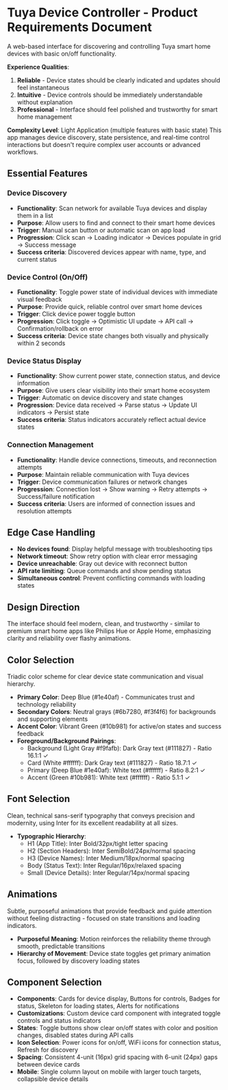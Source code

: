 # Tuya Device Controller - Product Requirements Document

A web-based interface for discovering and controlling Tuya smart home devices with basic on/off functionality.

**Experience Qualities**: 
1. **Reliable** - Device states should be clearly indicated and updates should feel instantaneous
2. **Intuitive** - Device controls should be immediately understandable without explanation  
3. **Professional** - Interface should feel polished and trustworthy for smart home management

**Complexity Level**: Light Application (multiple features with basic state)
This app manages device discovery, state persistence, and real-time control interactions but doesn't require complex user accounts or advanced workflows.

## Essential Features

### Device Discovery
- **Functionality**: Scan network for available Tuya devices and display them in a list
- **Purpose**: Allow users to find and connect to their smart home devices
- **Trigger**: Manual scan button or automatic scan on app load
- **Progression**: Click scan → Loading indicator → Devices populate in grid → Success message
- **Success criteria**: Discovered devices appear with name, type, and current status

### Device Control (On/Off)
- **Functionality**: Toggle power state of individual devices with immediate visual feedback
- **Purpose**: Provide quick, reliable control over smart home devices
- **Trigger**: Click device power toggle button
- **Progression**: Click toggle → Optimistic UI update → API call → Confirmation/rollback on error
- **Success criteria**: Device state changes both visually and physically within 2 seconds

### Device Status Display
- **Functionality**: Show current power state, connection status, and device information
- **Purpose**: Give users clear visibility into their smart home ecosystem
- **Trigger**: Automatic on device discovery and state changes
- **Progression**: Device data received → Parse status → Update UI indicators → Persist state
- **Success criteria**: Status indicators accurately reflect actual device states

### Connection Management
- **Functionality**: Handle device connections, timeouts, and reconnection attempts
- **Purpose**: Maintain reliable communication with Tuya devices
- **Trigger**: Device communication failures or network changes
- **Progression**: Connection lost → Show warning → Retry attempts → Success/failure notification
- **Success criteria**: Users are informed of connection issues and resolution attempts

## Edge Case Handling
- **No devices found**: Display helpful message with troubleshooting tips
- **Network timeout**: Show retry option with clear error messaging
- **Device unreachable**: Gray out device with reconnect button
- **API rate limiting**: Queue commands and show pending status
- **Simultaneous control**: Prevent conflicting commands with loading states

## Design Direction
The interface should feel modern, clean, and trustworthy - similar to premium smart home apps like Philips Hue or Apple Home, emphasizing clarity and reliability over flashy animations.

## Color Selection
Triadic color scheme for clear device state communication and visual hierarchy.

- **Primary Color**: Deep Blue (#1e40af) - Communicates trust and technology reliability
- **Secondary Colors**: Neutral grays (#6b7280, #f3f4f6) for backgrounds and supporting elements  
- **Accent Color**: Vibrant Green (#10b981) for active/on states and success feedback
- **Foreground/Background Pairings**: 
  - Background (Light Gray #f9fafb): Dark Gray text (#111827) - Ratio 16.1:1 ✓
  - Card (White #ffffff): Dark Gray text (#111827) - Ratio 18.7:1 ✓  
  - Primary (Deep Blue #1e40af): White text (#ffffff) - Ratio 8.2:1 ✓
  - Accent (Green #10b981): White text (#ffffff) - Ratio 5.1:1 ✓

## Font Selection
Clean, technical sans-serif typography that conveys precision and modernity, using Inter for its excellent readability at all sizes.

- **Typographic Hierarchy**: 
  - H1 (App Title): Inter Bold/32px/tight letter spacing
  - H2 (Section Headers): Inter SemiBold/24px/normal spacing
  - H3 (Device Names): Inter Medium/18px/normal spacing
  - Body (Status Text): Inter Regular/16px/relaxed spacing
  - Small (Device Details): Inter Regular/14px/normal spacing

## Animations
Subtle, purposeful animations that provide feedback and guide attention without feeling distracting - focused on state transitions and loading indicators.

- **Purposeful Meaning**: Motion reinforces the reliability theme through smooth, predictable transitions
- **Hierarchy of Movement**: Device state toggles get primary animation focus, followed by discovery loading states

## Component Selection
- **Components**: Cards for device display, Buttons for controls, Badges for status, Skeleton for loading states, Alerts for notifications
- **Customizations**: Custom device card component with integrated toggle controls and status indicators
- **States**: Toggle buttons show clear on/off states with color and position changes, disabled states during API calls
- **Icon Selection**: Power icons for on/off, WiFi icons for connection status, Refresh for discovery
- **Spacing**: Consistent 4-unit (16px) grid spacing with 6-unit (24px) gaps between device cards
- **Mobile**: Single column layout on mobile with larger touch targets, collapsible device details